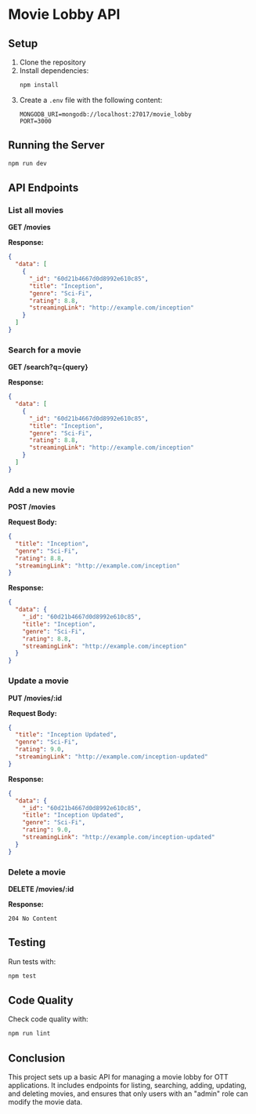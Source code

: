 
# Movie Lobby API

## Setup

1. Clone the repository
2. Install dependencies:
   ```bash
   npm install
   ```
3. Create a `.env` file with the following content:
   ```
   MONGODB_URI=mongodb://localhost:27017/movie_lobby
   PORT=3000
   ```

## Running the Server

```bash
npm run dev
```

## API Endpoints

### List all movies

**GET /movies**

**Response:**
```json
{
  "data": [
    {
      "_id": "60d21b4667d0d8992e610c85",
      "title": "Inception",
      "genre": "Sci-Fi",
      "rating": 8.8,
      "streamingLink": "http://example.com/inception"
    }
  ]
}
```

### Search for a movie

**GET /search?q={query}**

**Response:**
```json
{
  "data": [
    {
      "_id": "60d21b4667d0d8992e610c85",
      "title": "Inception",
      "genre": "Sci-Fi",
      "rating": 8.8,
      "streamingLink": "http://example.com/inception"
    }
  ]
}
```

### Add a new movie

**POST /movies**

**Request Body:**
```json
{
  "title": "Inception",
  "genre": "Sci-Fi",
  "rating": 8.8,
  "streamingLink": "http://example.com/inception"
}
```

**Response:**
```json
{
  "data": {
    "_id": "60d21b4667d0d8992e610c85",
    "title": "Inception",
    "genre": "Sci-Fi",
    "rating": 8.8,
    "streamingLink": "http://example.com/inception"
  }
}
```

### Update a movie

**PUT /movies/:id**

**Request Body:**
```json
{
  "title": "Inception Updated",
  "genre": "Sci-Fi",
  "rating": 9.0,
  "streamingLink": "http://example.com/inception-updated"
}
```

**Response:**
```json
{ 
  "data": {
    "_id": "60d21b4667d0d8992e610c85",
    "title": "Inception Updated",
    "genre": "Sci-Fi",
    "rating": 9.0,
    "streamingLink": "http://example.com/inception-updated"
  }
}
```

### Delete a movie

**DELETE /movies/:id**

**Response:**
```status
204 No Content
```

## Testing

Run tests with:
```bash
npm test
```

## Code Quality

Check code quality with:
```bash
npm run lint
```

## Conclusion

This project sets up a basic API for managing a movie lobby for OTT applications. It includes endpoints for listing, searching, adding, updating, and deleting movies, and ensures that only users with an "admin" role can modify the movie data.
